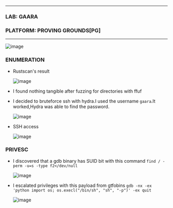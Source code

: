 * * * 
  ### LAB: GAARA
  ### PLATFORM: PROVING GROUNDS[PG]
* * *
![image](https://github.com/SENSEIXENUS2/SENSEIXENUS2.github.io/assets/98669513/807171f4-fa18-47e3-911b-9fb01cb47d47)

### ENUMERATION
- Rustscan's result

  ![image](https://github.com/SENSEIXENUS2/SENSEIXENUS2.github.io/assets/98669513/17699a7d-e92c-4a07-8168-019ee8c80edb)

- I found nothing tangible after fuzzing for directories with ffuf

- I decided to bruteforce ssh with hydra.I used the username `gaara`.It worked,Hydra was able to find the password.
  
  ![image](https://github.com/SENSEIXENUS2/SENSEIXENUS2.github.io/assets/98669513/87f52e07-9bc0-4fb0-b98e-0c8f68902be1)

- SSH access

  ![image](https://github.com/SENSEIXENUS2/SENSEIXENUS2.github.io/assets/98669513/f6501a51-c020-4c8a-b6b0-b32ad3867918)


### PRIVESC
- I discovered that a gdb binary has SUID bit with this command `find / -perm -u=s -type f2</dev/null`

  ![image](https://github.com/SENSEIXENUS2/SENSEIXENUS2.github.io/assets/98669513/d9a6ac38-56c6-491e-b192-c7ac581378c4)

- I escalated privileges with this payload from gtfobins `gdb -nx -ex 'python import os; os.execl("/bin/sh", "sh", "-p")' -ex quit`

  ![image](https://github.com/SENSEIXENUS2/SENSEIXENUS2.github.io/assets/98669513/31c8ca52-c375-4ed2-a458-a2548976b730)
